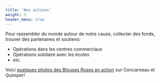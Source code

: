 ```yaml
---
title: 'Nos actions'
weight: 3
header_menu: true
---
```


Pour rassembler du monde autour de notre cause, collecter des fonds, trouver des partenaires et soutiens:

- Opérations dans les centres commerciaux
- Opérations solidaire avec les écoles
- etc.

Voici [quelques photos des Blouses Roses en action](/galerie) sur Concarneau et Quimper!
